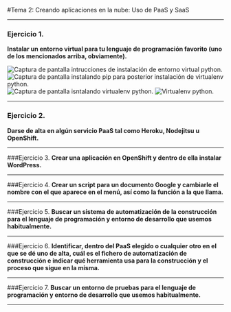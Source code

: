 #Tema 2: Creando aplicaciones en la nube: Uso de PaaS y SaaS
***
### Ejercicio 1. 
**Instalar un entorno virtual para tu lenguaje de programación favorito (uno de los mencionados arriba, obviamente).**

![Captura de pantalla intrucciones de instalación de entorno virtual python.](./imagenes/T2/1.1.png)
![Captura de pantalla instalando pip para posterior instalación de virtualenv python.](./imagenes/T2/1.2.png)
![Captura de pantalla isntalando virtualenv python.](./imagenes/T2/1.3.png)
![Virtualenv python.](./imagenes/T2/1.4.png)

***

### Ejercicio 2. 
**Darse de alta en algún servicio PaaS tal como Heroku, Nodejitsu u OpenShift.**


***

###Ejercicio 3.
**Crear una aplicación en OpenShift y dentro de ella instalar WordPress.**



***

###Ejercicio 4.
**Crear un script para un documento Google y cambiarle el nombre con el que aparece en el menú, así como la función a la que llama.**



***

###Ejercicio 5.
**Buscar un sistema de automatización de la construcción para el lenguaje de programación y entorno de desarrollo que usemos habitualmente.**



***

###Ejercicio 6.
**Identificar, dentro del PaaS elegido o cualquier otro en el que se dé uno de alta, cuál es el fichero de automatización de construcción e indicar qué herramienta usa para la construcción y el proceso que sigue en la misma.**



***

###Ejercicio 7.
**Buscar un entorno de pruebas para el lenguaje de programación y entorno de desarrollo que usemos habitualmente.**



***
